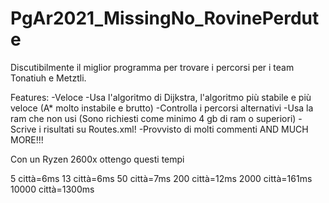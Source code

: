 # PgAr2021_MissingNo_RovinePerdute
Discutibilmente il miglior programma per trovare i percorsi per i team Tonatiuh e Metztli.

Features:
-Veloce
-Usa l'algoritmo di Dijkstra, l'algoritmo più stabile e più veloce (A* molto instabile e brutto)
-Controlla i percorsi alternativi
-Usa la ram che non usi (Sono richiesti come minimo 4 gb di ram o superiori)
-Scrive i risultati su Routes.xml!
-Provvisto di molti commenti
AND MUCH MORE!!!

Con un Ryzen 2600x ottengo questi tempi

5 città=6ms
13 città=6ms
50 città=7ms
200 città=12ms
2000 città=161ms
10000 città=1300ms
